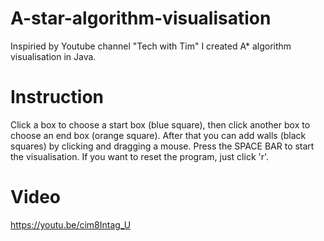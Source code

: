 # A-star-algorithm-visualisation
Inspiried by Youtube channel "Tech with Tim" I created A* algorithm visualisation in Java.

# Instruction
Click a box to choose a start box (blue square), then click another box to choose an end box (orange square). After that  you can add walls (black squares) by clicking and dragging a mouse.
Press the SPACE BAR to start the visualisation. If you want to reset the program, just click 'r'.

# Video
https://youtu.be/cim8Intag_U

